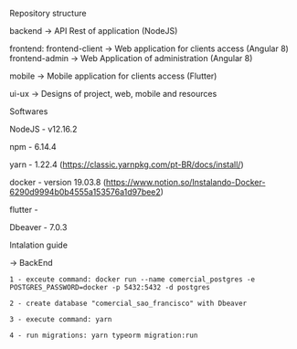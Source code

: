Repository structure
  
  backend -> API Rest of application (NodeJS)
  
  frontend:
    frontend-client -> Web application for clients access (Angular 8)
    frontend-admin -> Web Application of administration (Angular 8)
  
  mobile -> Mobile application for clients access (Flutter)
  
  ui-ux -> Designs of project, web, mobile and resources

Softwares
  
  NodeJS - v12.16.2
  
  npm - 6.14.4
  
  yarn - 1.22.4 (https://classic.yarnpkg.com/pt-BR/docs/install/)
  
  docker - version 19.03.8 (https://www.notion.so/Instalando-Docker-6290d9994b0b4555a153576a1d97bee2)
  
  flutter -
  
  Dbeaver - 7.0.3

Intalation guide
  
  -> BackEnd
    
    1 - exceute command: docker run --name comercial_postgres -e POSTGRES_PASSWORD=docker -p 5432:5432 -d postgres
    
    2 - create database "comercial_sao_francisco" with Dbeaver
    
    3 - execute command: yarn
    
    4 - run migrations: yarn typeorm migration:run


